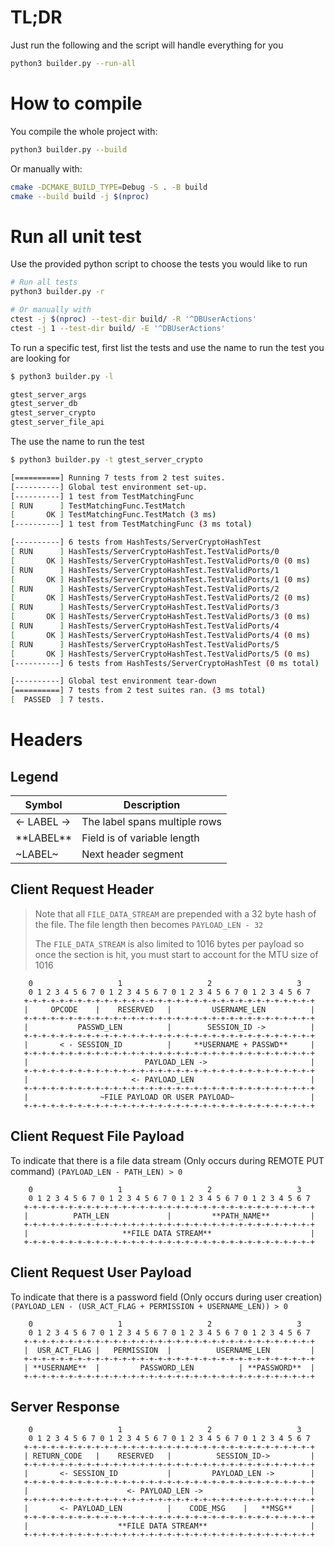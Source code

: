 # TL;DR
Just run the following and the script will handle everything for you
```bash
python3 builder.py --run-all
```

# How to compile
You compile the whole project with:
```bash
python3 builder.py --build
```

Or manually with:
```bash
cmake -DCMAKE_BUILD_TYPE=Debug -S . -B build
cmake --build build -j $(nproc)
```
# Run all unit test
Use the provided python script to choose the tests you would like to run

```bash
# Run all tests
python3 builder.py -r

# Or manually with
ctest -j $(nproc) --test-dir build/ -R '^DBUserActions'
ctest -j 1 --test-dir build/ -E '^DBUserActions'
```

To run a specific test, first list the tests and use the name to run 
the test you are looking for
```bash
$ python3 builder.py -l 

gtest_server_args
gtest_server_db
gtest_server_crypto
gtest_server_file_api
```

The use the name to run the test
```bash
$ python3 builder.py -t gtest_server_crypto 

[==========] Running 7 tests from 2 test suites.
[----------] Global test environment set-up.
[----------] 1 test from TestMatchingFunc
[ RUN      ] TestMatchingFunc.TestMatch
[       OK ] TestMatchingFunc.TestMatch (3 ms)
[----------] 1 test from TestMatchingFunc (3 ms total)

[----------] 6 tests from HashTests/ServerCryptoHashTest
[ RUN      ] HashTests/ServerCryptoHashTest.TestValidPorts/0
[       OK ] HashTests/ServerCryptoHashTest.TestValidPorts/0 (0 ms)
[ RUN      ] HashTests/ServerCryptoHashTest.TestValidPorts/1
[       OK ] HashTests/ServerCryptoHashTest.TestValidPorts/1 (0 ms)
[ RUN      ] HashTests/ServerCryptoHashTest.TestValidPorts/2
[       OK ] HashTests/ServerCryptoHashTest.TestValidPorts/2 (0 ms)
[ RUN      ] HashTests/ServerCryptoHashTest.TestValidPorts/3
[       OK ] HashTests/ServerCryptoHashTest.TestValidPorts/3 (0 ms)
[ RUN      ] HashTests/ServerCryptoHashTest.TestValidPorts/4
[       OK ] HashTests/ServerCryptoHashTest.TestValidPorts/4 (0 ms)
[ RUN      ] HashTests/ServerCryptoHashTest.TestValidPorts/5
[       OK ] HashTests/ServerCryptoHashTest.TestValidPorts/5 (0 ms)
[----------] 6 tests from HashTests/ServerCryptoHashTest (0 ms total)

[----------] Global test environment tear-down
[==========] 7 tests from 2 test suites ran. (3 ms total)
[  PASSED  ] 7 tests.
```

# Headers
## Legend

| Symbol      | Description                   |
|-------------|-------------------------------|
| <- LABEL -> | The label spans multiple rows |
| \*\*LABEL** | Field is of variable length   |
| ~LABEL~     | Next header segment           |

## Client Request Header
> Note that all `FILE_DATA_STREAM` are prepended with a 32 byte hash of 
> the file. The file length then becomes `PAYLOAD_LEN - 32`
> 
> The `FILE_DATA_STREAM` is also limited to 1016 bytes per payload so once
> the section is hit, you must start to account for the MTU size of 1016

```
    0                   1                   2                   3   
    0 1 2 3 4 5 6 7 0 1 2 3 4 5 6 7 0 1 2 3 4 5 6 7 0 1 2 3 4 5 6 7
   +-+-+-+-+-+-+-+-+-+-+-+-+-+-+-+-+-+-+-+-+-+-+-+-+-+-+-+-+-+-+-+-+
   |     OPCODE    |    RESERVED   |         USERNAME_LEN          |
   +-+-+-+-+-+-+-+-+-+-+-+-+-+-+-+-+-+-+-+-+-+-+-+-+-+-+-+-+-+-+-+-+
   |           PASSWD_LEN          |        SESSION_ID ->          |
   +-+-+-+-+-+-+-+-+-+-+-+-+-+-+-+-+-+-+-+-+-+-+-+-+-+-+-+-+-+-+-+-+
   |       < - SESSION_ID          |     **USERNAME + PASSWD**     |
   +-+-+-+-+-+-+-+-+-+-+-+-+-+-+-+-+-+-+-+-+-+-+-+-+-+-+-+-+-+-+-+-+
   |                          PAYLOAD_LEN ->                       |
   +-+-+-+-+-+-+-+-+-+-+-+-+-+-+-+-+-+-+-+-+-+-+-+-+-+-+-+-+-+-+-+-+
   |                       <- PAYLOAD_LEN                          |
   +-+-+-+-+-+-+-+-+-+-+-+-+-+-+-+-+-+-+-+-+-+-+-+-+-+-+-+-+-+-+-+-+
   |                ~FILE PAYLOAD OR USER PAYLOAD~                 |
   +-+-+-+-+-+-+-+-+-+-+-+-+-+-+-+-+-+-+-+-+-+-+-+-+-+-+-+-+-+-+-+-+
```
## Client Request File Payload
To indicate that there is a file data stream (Only occurs during REMOTE PUT command)
`(PAYLOAD_LEN - PATH_LEN) > 0`
```
    0                   1                   2                   3   
    0 1 2 3 4 5 6 7 0 1 2 3 4 5 6 7 0 1 2 3 4 5 6 7 0 1 2 3 4 5 6 7
   +-+-+-+-+-+-+-+-+-+-+-+-+-+-+-+-+-+-+-+-+-+-+-+-+-+-+-+-+-+-+-+-+
   |          PATH_LEN             |         **PATH_NAME**         |
   +-+-+-+-+-+-+-+-+-+-+-+-+-+-+-+-+-+-+-+-+-+-+-+-+-+-+-+-+-+-+-+-+
   |                     **FILE DATA STREAM**                      |
   +-+-+-+-+-+-+-+-+-+-+-+-+-+-+-+-+-+-+-+-+-+-+-+-+-+-+-+-+-+-+-+-+
```
##  Client Request User Payload
To indicate that there is a password field (Only occurs during user creation)
`(PAYLOAD_LEN - (USR_ACT_FLAG + PERMISSION + USERNAME_LEN)) > 0`
```
    0                   1                   2                   3   
    0 1 2 3 4 5 6 7 0 1 2 3 4 5 6 7 0 1 2 3 4 5 6 7 0 1 2 3 4 5 6 7
   +-+-+-+-+-+-+-+-+-+-+-+-+-+-+-+-+-+-+-+-+-+-+-+-+-+-+-+-+-+-+-+-+
   |  USR_ACT_FLAG |   PERMISSION  |          USERNAME_LEN         |
   +-+-+-+-+-+-+-+-+-+-+-+-+-+-+-+-+-+-+-+-+-+-+-+-+-+-+-+-+-+-+-+-+
   | **USERNAME**  |         PASSWORD_LEN          | **PASSWORD**  |
   +-+-+-+-+-+-+-+-+-+-+-+-+-+-+-+-+-+-+-+-+-+-+-+-+-+-+-+-+-+-+-+-+
```
## Server Response
```
    0                   1                   2                   3
    0 1 2 3 4 5 6 7 0 1 2 3 4 5 6 7 0 1 2 3 4 5 6 7 0 1 2 3 4 5 6 7
   +-+-+-+-+-+-+-+-+-+-+-+-+-+-+-+-+-+-+-+-+-+-+-+-+-+-+-+-+-+-+-+-+
   | RETURN_CODE   |    RESERVED   |          SESSION_ID->         |
   +-+-+-+-+-+-+-+-+-+-+-+-+-+-+-+-+-+-+-+-+-+-+-+-+-+-+-+-+-+-+-+-+
   |       <- SESSION_ID           |         PAYLOAD_LEN ->        |
   +-+-+-+-+-+-+-+-+-+-+-+-+-+-+-+-+-+-+-+-+-+-+-+-+-+-+-+-+-+-+-+-+
   |                      <- PAYLOAD_LEN ->                        |
   +-+-+-+-+-+-+-+-+-+-+-+-+-+-+-+-+-+-+-+-+-+-+-+-+-+-+-+-+-+-+-+-+
   |       <- PAYLOAD_LEN          |    CODE_MSG    |   **MSG**    |
   +-+-+-+-+-+-+-+-+-+-+-+-+-+-+-+-+-+-+-+-+-+-+-+-+-+-+-+-+-+-+-+-+
   |                    **FILE DATA STREAM**                       |
   +-+-+-+-+-+-+-+-+-+-+-+-+-+-+-+-+-+-+-+-+-+-+-+-+-+-+-+-+-+-+-+-+
```
